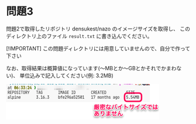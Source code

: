 # 問題3

問題2で取得したリポジトリ densukest/nazo のイメージサイズを取得し、
このディレクトリ上のファイル `result.txt` に書き込んでください。


[!IMPORTANT]
この問題ディレクトリには用意していませんので、自分で作って下さい

なお、取得結果は概算値になっています(〜MBとか〜GBとかそれでかまわない)、
単位込みで記入してください(例: 3.2MB)

![出力例](/images/ex3-result.png)
